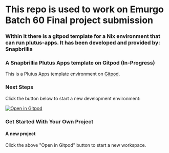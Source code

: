 # This repo is used to work on Emurgo Batch 60 Final project submission
### Within it there is a gitpod template for a Nix environment that can run plutus-apps. It has been developed and provided by: Snapbrillia
### A Snapbrillia Plutus Apps template on Gitpod (In-Progress)

This is a Plutus Apps template environment on [Gitpod](https://www.gitpod.io/).

### Next Steps

Click the button below to start a new development environment:

[![Open in Gitpod](https://gitpod.io/button/open-in-gitpod.svg)](https://gitpod.io/#https://github.com/Snapbrillia/plutus-pioneer-program-starter)

### Get Started With Your Own Project

#### A new project

Click the above "Open in Gitpod" button to start a new workspace. 


